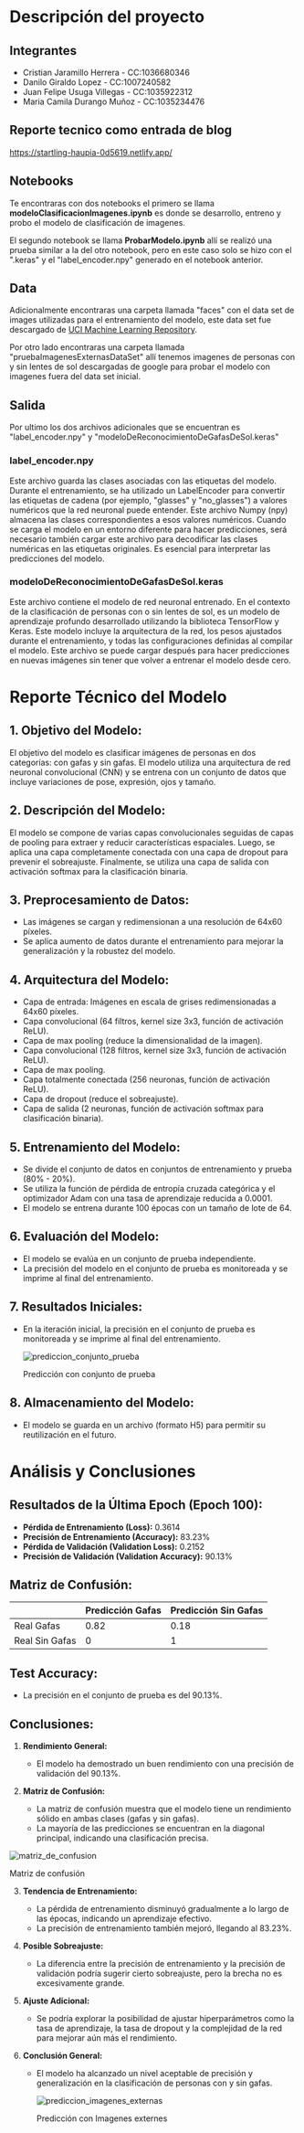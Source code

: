 # Descripción del proyecto

## Integrantes
- Cristian Jaramillo Herrera - CC:1036680346
- Danilo Giraldo Lopez - CC:1007240582
- Juan Felipe Usuga Villegas - CC:1035922312 
- Maria Camila Durango Muñoz - CC:1035234476 


## Reporte tecnico como entrada de blog
https://startling-haupia-0d5619.netlify.app/


## Notebooks

Te encontraras con dos notebooks el primero se llama **modeloClasificacionImagenes.ipynb** es donde se desarrollo, entreno y probo el modelo de clasificación de imagenes.

El segundo notebook se llama **ProbarModelo.ipynb** allí se realizó una prueba similar a la del otro notebook, pero en este caso solo se hizo con el ".keras" y el "label_encoder.npy" generado en el notebook anterior.

## Data
Adicionalmente encontraras una carpeta llamada "faces" con el data set de images utilizadas para el entrenamiento del modelo, este data set fue descargado de [UCI Machine Learning Repository](https://archive.ics.uci.edu/ml/datasets/CMU+Face+Images).

Por otro lado encontraras una carpeta llamada "pruebaImagenesExternasDataSet" allí tenemos imagenes de personas con y sin lentes de sol descargadas de google para probar el modelo con imagenes fuera del data set inicial.

## Salida

Por ultimo los dos archivos adicionales que se encuentran es "label_encoder.npy" y "modeloDeReconocimientoDeGafasDeSol.keras"

### label_encoder.npy

Este archivo guarda las clases asociadas con las etiquetas del modelo. Durante el entrenamiento, se ha utilizado un LabelEncoder para convertir las etiquetas de cadena (por ejemplo, "glasses" y "no_glasses") a valores numéricos que la red neuronal puede entender. Este archivo Numpy (npy) almacena las clases correspondientes a esos valores numéricos. Cuando se carga el modelo en un entorno diferente para hacer predicciones, será necesario también cargar este archivo para decodificar las clases numéricas en las etiquetas originales. Es esencial para interpretar las predicciones del modelo.

### modeloDeReconocimientoDeGafasDeSol.keras

Este archivo contiene el modelo de red neuronal entrenado. En el contexto de la clasificación de personas con o sin lentes de sol, es un modelo de aprendizaje profundo desarrollado utilizando la biblioteca TensorFlow y Keras. Este modelo incluye la arquitectura de la red, los pesos ajustados durante el entrenamiento, y todas las configuraciones definidas al compilar el modelo. Este archivo se puede cargar después para hacer predicciones en nuevas imágenes sin tener que volver a entrenar el modelo desde cero.




# Reporte Técnico del Modelo

## 1. Objetivo del Modelo:

El objetivo del modelo es clasificar imágenes de personas en dos categorías: con gafas y sin gafas. El modelo utiliza una arquitectura de red neuronal convolucional (CNN) y se entrena con un conjunto de datos que incluye variaciones de pose, expresión, ojos y tamaño.

## 2. Descripción del Modelo:

El modelo se compone de varias capas convolucionales seguidas de capas de pooling para extraer y reducir características espaciales. Luego, se aplica una capa completamente conectada con una capa de dropout para prevenir el sobreajuste. Finalmente, se utiliza una capa de salida con activación softmax para la clasificación binaria.

## 3. Preprocesamiento de Datos:

- Las imágenes se cargan y redimensionan a una resolución de 64x60 píxeles.
- Se aplica aumento de datos durante el entrenamiento para mejorar la generalización y la robustez del modelo.

## 4. Arquitectura del Modelo:

- Capa de entrada: Imágenes en escala de grises redimensionadas a 64x60 píxeles.
- Capa convolucional (64 filtros, kernel size 3x3, función de activación ReLU).
- Capa de max pooling (reduce la dimensionalidad de la imagen).
- Capa convolucional (128 filtros, kernel size 3x3, función de activación ReLU).
- Capa de max pooling.
- Capa totalmente conectada (256 neuronas, función de activación ReLU).
- Capa de dropout (reduce el sobreajuste).
- Capa de salida (2 neuronas, función de activación softmax para clasificación binaria).

## 5. Entrenamiento del Modelo:

- Se divide el conjunto de datos en conjuntos de entrenamiento y prueba (80% - 20%).
- Se utiliza la función de pérdida de entropía cruzada categórica y el optimizador Adam con una tasa de aprendizaje reducida a 0.0001.
- El modelo se entrena durante 100 épocas con un tamaño de lote de 64.

## 6. Evaluación del Modelo:

- El modelo se evalúa en un conjunto de prueba independiente.
- La precisión del modelo en el conjunto de prueba es monitoreada y se imprime al final del entrenamiento.

## 7. Resultados Iniciales:

- En la iteración inicial, la precisión en el conjunto de prueba es monitoreada y se imprime al final del entrenamiento.

  ![prediccion_conjunto_prueba](https://github.com/crjahe26/clasificacion_imagenes/assets/45887686/aad0349f-fd74-4f44-85cf-857979732b80)
  
  Predicción con conjunto de prueba


## 8. Almacenamiento del Modelo:

- El modelo se guarda en un archivo (formato H5) para permitir su reutilización en el futuro.


# Análisis y Conclusiones

## Resultados de la Última Epoch (Epoch 100):

- **Pérdida de Entrenamiento (Loss):** 0.3614
- **Precisión de Entrenamiento (Accuracy):** 83.23%
- **Pérdida de Validación (Validation Loss):** 0.2152
- **Precisión de Validación (Validation Accuracy):** 90.13%

## Matriz de Confusión:

|               | Predicción Gafas | Predicción Sin Gafas |
|---------------|------------------|----------------------|
| Real Gafas    |       0.82       |         0.18         |
| Real Sin Gafas|        0         |           1          |



## Test Accuracy:

- La precisión en el conjunto de prueba es del 90.13%.

## Conclusiones:

1. **Rendimiento General:**
   - El modelo ha demostrado un buen rendimiento con una precisión de validación del 90.13%.

2. **Matriz de Confusión:**
   - La matriz de confusión muestra que el modelo tiene un rendimiento sólido en ambas clases (gafas y sin gafas).
   - La mayoría de las predicciones se encuentran en la diagonal principal, indicando una clasificación precisa.

  ![matriz_de_confusion](https://github.com/crjahe26/clasificacion_imagenes/assets/45887686/f69229dd-292a-49b7-a695-49c2d8eca43b)
  
  Matriz de confusión

3. **Tendencia de Entrenamiento:**
   - La pérdida de entrenamiento disminuyó gradualmente a lo largo de las épocas, indicando un aprendizaje efectivo.
   - La precisión de entrenamiento también mejoró, llegando al 83.23%.

4. **Posible Sobreajuste:**
   - La diferencia entre la precisión de entrenamiento y la precisión de validación podría sugerir cierto sobreajuste, pero la brecha no es excesivamente grande.

5. **Ajuste Adicional:**
   - Se podría explorar la posibilidad de ajustar hiperparámetros como la tasa de aprendizaje, la tasa de dropout y la complejidad de la red para mejorar aún más el rendimiento.

6. **Conclusión General:**
   - El modelo ha alcanzado un nivel aceptable de precisión y generalización en la clasificación de personas con y sin gafas.

     ![prediccion_imagenes_externas](https://github.com/crjahe26/clasificacion_imagenes/assets/45887686/6d5b18ff-a800-48d4-acbb-b4aca437483a)
     
     Predicción con Imagenes externes

